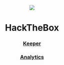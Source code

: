 <p align="center"><img src="https://github.com/evildocument/writeups/assets/145527328/5ff96025-6771-4061-bc31-b9bf85d40558"></p>

<h1 align="center">HackTheBox</h1>
<h3 align="center"><a href="https://github.com/evildocument/writeups/blob/main/hackthebox/keeper/readme.md">Keeper</a></h3>
<h3 align="center"><a href="https://github.com/evildocument/writeups/tree/main/hackthebox/analytics/readme.md">Analytics</a></h3>

